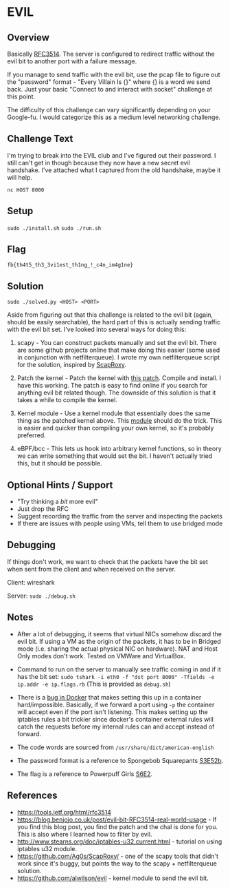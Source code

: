 # EVIL

## Overview
Basically [RFC3514](https://tools.ietf.org/html/rfc3514).
The server is configured to redirect traffic without the evil bit to another port with a failure message.

If you manage to send traffic with the evil bit, use the pcap file to figure out the "password" format - "Every Villain Is {}" where {} is a word we send back. Just your basic "Connect to and interact with socket" challenge at this point.

The difficulty of this challenge can vary significantly depending on your Google-fu. I would categorize this as a medium level networking challenge.

## Challenge Text
I'm trying to break into the EVIL club and I've figured out their password. I still can't get in though because they now have a new secret evil handshake. I've attached what I captured from the old handshake, maybe it will help.

`nc HOST 8000`

## Setup
`sudo ./install.sh`
`sudo ./run.sh`

## Flag
`fb{th4t5_th3_3vi1est_th1ng_!_c4n_im4g1ne}`

## Solution
`sudo ./solved.py <HOST> <PORT>`

Aside from figuring out that this challenge is related to the evil bit (again, should be easily searchable), the hard part of this is actually sending traffic with the evil bit set. I've looked into several ways for doing this:

1. scapy - You can construct packets manually and set the evil bit. There are some github projects online that make doing this easier (some used in conjunction with netfilterqueue). I wrote my own netfilterqueue script for the solution, inspired by [ScapRoxy](https://github.com/Ag0s/ScapRoxy).

2. Patch the kernel - Patch the kernel with [this patch](https://blog.benjojo.co.uk/asset/bxwi3gFqKd). Compile and install. I have this working. The patch is easy to find online if you search for anything evil bit related though. The downside of this solution is that it takes a while to compile the kernel.

3. Kernel module - Use a kernel module that essentially does the same thing as the patched kernel above. This [module](https://github.com/alwilson/evil) should do the trick. This is easier and quicker than compiling your own kernel, so it's probably preferred.

4. eBPF/bcc - This lets us hook into arbitrary kernel functions, so in theory we can write something that would set the bit. I haven't actually tried this, but it should be possible.

## Optional Hints / Support
- "Try thinking a _bit_ more evil"
- Just drop the RFC
- Suggest recording the traffic from the server and inspecting the packets
- If there are issues with people using VMs, tell them to use bridged mode

## Debugging
If things don't work, we want to check that the packets have the bit set when sent from the client and when received on the server.

Client: wireshark

Server: `sudo ./debug.sh`

## Notes
- After a lot of debugging, it seems that virtual NICs somehow discard the evil bit. If using a VM as the origin of the packets, it has to be in Bridged mode (i.e. sharing the actual physical NIC on hardware). NAT and Host Only modes don't work. Tested on VMWare and VirtualBox.

- Command to run on the server to manually see traffic coming in and if it has the bit set: `sudo tshark -i eth0 -f "dst port 8000" -Tfields -e ip.addr -e ip.flags.rb` (This is provided as `debug.sh`)

- There is a [bug in Docker](https://github.com/moby/moby/issues/38682) that makes setting this up in a container hard/impossible. Basically, if we forward a port using `-p` the container will accept even if the port isn't listening. This makes setting up the iptables rules a bit trickier since docker's container external rules will catch the requests before my internal rules can and accept instead of forward.

- The code words are sourced from `/usr/share/dict/american-english`

- The password format is a reference to Spongebob Squarepants [S3E52b](http://en.spongepedia.org/index.php?title=Mermaid_Man_and_Barnacle_Boy_V).

- The flag is a reference to Powerpuff Girls [S6E2](https://knowyourmeme.com/memes/that-s-the-evilest-thing-i-can-imagine).

## References
- https://tools.ietf.org/html/rfc3514
- https://blog.benjojo.co.uk/post/evil-bit-RFC3514-real-world-usage - If you find this blog post, you find the patch and the chal is done for you. This is also where I learned how to filter by evil.
- http://www.stearns.org/doc/iptables-u32.current.html - tutorial on using iptables u32 module.
- https://github.com/Ag0s/ScapRoxy/ - one of the scapy tools that didn't work since it's buggy, but points the way to the scapy + netfilterqueue solution.
- https://github.com/alwilson/evil - kernel module to send the evil bit.

